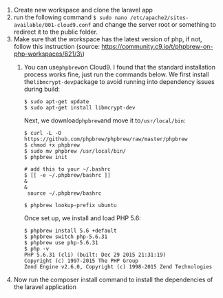 1. Create new workspace and clone the laravel app
2. run the following command `$ sudo nano /etc/apache2/sites-available/001-cloud9.conf` and change the server root or something to redirect it to the public folder.
3. Make sure that the workspace has the latest version of php, if not, follow this instruction \(source: https://community.c9.io/t/phpbrew-on-php-workspaces/621/3\)
   1. You can use`phpbrew`on Cloud9. I found that the standard installation process works fine, just run the commands below.
      We first install the`libmcrypt-dev`package to avoid running into dependency issues during build:

      ```
      $ sudo apt-get update
      $ sudo apt-get install libmcrypt-dev
      ```

      Next, we download`phpbrew`and move it to`/usr/local/bin`:

      ```
      $ curl -L -O https://github.com/phpbrew/phpbrew/raw/master/phpbrew
      $ chmod +x phpbrew
      $ sudo mv phpbrew /usr/local/bin/
      $ phpbrew init

      # add this to your ~/.bashrc
      $ [[ -e ~/.phpbrew/bashrc ]] 
      &
      &
       source ~/.phpbrew/bashrc

      $ phpbrew lookup-prefix ubuntu
      ```

      Once set up, we install and load PHP 5.6:



      ```
      $ phpbrew install 5.6 +default
      $ phpbrew switch php-5.6.31
      $ phpbrew use php-5.6.31
      $ php -v
      PHP 5.6.31 (cli) (built: Dec 29 2015 21:31:19) 
      Copyright (c) 1997-2015 The PHP Group
      Zend Engine v2.6.0, Copyright (c) 1998-2015 Zend Technologies
      ```
4. Now run the composer install command to install the dependencies of the laravel application



